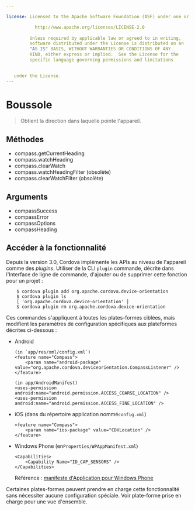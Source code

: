 ```yaml
---

license: Licensed to the Apache Software Foundation (ASF) under one or more contributor license agreements. See the NOTICE file distributed with this work for additional information regarding copyright ownership. The ASF licenses this file to you under the Apache License, Version 2.0 (the "License"); you may not use this file except in compliance with the License. You may obtain a copy of the License at

           http://www.apache.org/licenses/LICENSE-2.0
    
         Unless required by applicable law or agreed to in writing,
         software distributed under the License is distributed on an
         "AS IS" BASIS, WITHOUT WARRANTIES OR CONDITIONS OF ANY
         KIND, either express or implied.  See the License for the
         specific language governing permissions and limitations
    

   under the License.
---
```


# Boussole

> Obtient la direction dans laquelle pointe l'appareil.

## Méthodes

*   compass.getCurrentHeading
*   compass.watchHeading
*   compass.clearWatch
*   compass.watchHeadingFilter (obsolète)
*   compass.clearWatchFilter (obsolète)

## Arguments

*   compassSuccess
*   compassError
*   compassOptions
*   compassHeading

## Accéder à la fonctionnalité

Depuis la version 3.0, Cordova implémente les APIs au niveau de l'appareil comme des *plugins*. Utiliser de la CLI `plugin` commande, décrite dans l'Interface de ligne de commande, d'ajouter ou de supprimer cette fonction pour un projet :

        $ cordova plugin add org.apache.cordova.device-orientation
        $ cordova plugin ls
        [ 'org.apache.cordova.device-orientation' ]
        $ cordova plugin rm org.apache.cordova.device-orientation
    

Ces commandes s'appliquent à toutes les plates-formes ciblées, mais modifient les paramètres de configuration spécifiques aux plateformes décrites ci-dessous :

*   Android
    
        (in `app/res/xml/config.xml`)
        <feature name="Compass">
            <param name="android-package" value="org.apache.cordova.deviceorientation.CompassListener" />
        </feature>
        
        (in app/AndroidManifest)
        <uses-permission android:name="android.permission.ACCESS_COARSE_LOCATION" />
        <uses-permission android:name="android.permission.ACCESS_FINE_LOCATION" />
        

*   iOS (dans du répertoire application nommé`config.xml`)
    
        <feature name="Compass">
            <param name="ios-package" value="CDVLocation" />
        </feature>
        

*   Windows Phone (en`Properties/WPAppManifest.xml`)
    
        <Capabilities>
            <Capability Name="ID_CAP_SENSORS" />
        </Capabilities>
        
    
    Référence : [manifeste d'Application pour Windows Phone][1]

 [1]: http://msdn.microsoft.com/en-us/library/ff769509%28v=vs.92%29.aspx

Certaines plates-formes peuvent prendre en charge cette fonctionnalité sans nécessiter aucune configuration spéciale. Voir plate-forme prise en charge pour une vue d'ensemble.